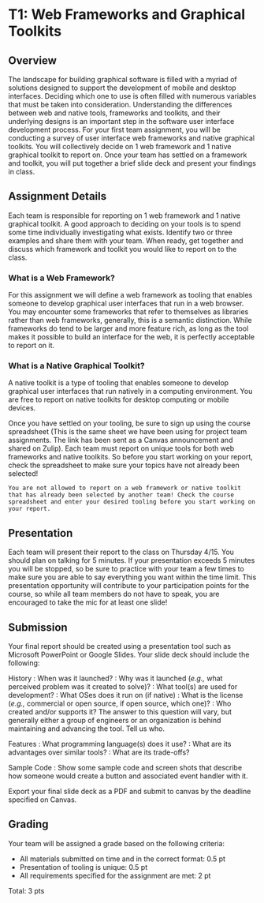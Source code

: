 T1: Web Frameworks and Graphical Toolkits
============================

## Overview

The landscape for building graphical software is filled with a myriad of solutions designed to support the development of mobile and desktop interfaces. Deciding which one to use is often filled with numerous variables that must be taken into consideration. Understanding the differences between web and native tools, frameworks and toolkits, and their underlying designs is an important step in the software user interface development process. For your first team assignment, you will be conducting a survey of user interface web frameworks and native graphical toolkits. You will collectively decide on 1 web framework and 1 native graphical toolkit to report on. Once your team has settled on a framework and toolkit, you will put together a brief slide deck and present your findings in class.

## Assignment Details

Each team is responsible for reporting on 1 web framework and 1 native graphical toolkit. A good approach to deciding on your tools is to spend some time individually investigating what exists. Identify two or three examples and share them with your team. When ready, get together and discuss which framework and toolkit you would like to report on to the class.

### What is a Web Framework?

For this assignment we will define a web framework as tooling that enables someone to develop graphical user interfaces that run in a web browser. You may encounter some frameworks that refer to themselves as libraries rather than web frameworks, generally, this is a semantic distinction. While frameworks do tend to be larger and more feature rich, as long as the tool makes it possible to build an interface for the web, it is perfectly acceptable to report on it.

### What is a Native Graphical Toolkit?

A native toolkit is a type of tooling that enables someone to develop graphical user interfaces that run natively in a computing environment. You are free to report on native toolkits for desktop computing or mobile devices.

Once you have settled on your tooling, be sure to sign up using the course spreadsheet (This is the same sheet we have been using for project team assignments. The link has been sent as a Canvas announcement and shared on Zulip). Each team must report on unique tools for both web frameworks and native toolkits. So before you start working on your report, check the spreadsheet to make sure your topics have not already been selected!

```{note}
You are not allowed to report on a web framework or native toolkit that has already been selected by another team! Check the course spreadsheet and enter your desired tooling before you start working on your report.
```

## Presentation

Each team will present their report to the class on Thursday 4/15. You should plan on talking for 5 minutes. If your presentation exceeds 5 minutes you will be stopped, so be sure to practice with your team a few times to make sure you are able to say everything you want within the time limit. This presentation opportunity will contribute to your participation points for the course, so while all team members do not have to speak, you are encouraged to take the mic for at least one slide!

## Submission

Your final report should be created using a presentation tool such as Microsoft PowerPoint or Google Slides. Your slide deck should include the following:

History
: When was it launched?
: Why was it launched (_e.g.,_ what perceived problem was it created to solve)?
: What tool(s) are used for development?
: What OSes does it run on (if native)
: What is the license (_e.g.,_ commercial or open source, if open source, which one)?
: Who created and/or supports it? The answer to this question will vary, but generally either a group of engineers or an organization is behind maintaining and advancing the tool. Tell us who.

Features
: What programming language(s) does it use?
: What are its advantages over similar tools?
: What are its trade-offs?

Sample Code
: Show some sample code and screen shots that describe how someone would create a button and associated event handler with it.

Export your final slide deck as a PDF and submit to canvas by the deadline specified on Canvas.


## Grading

Your team will be assigned a grade based on the following criteria:

* All materials submitted on time and in the correct format: 0.5 pt
* Presentation of tooling is unique: 0.5 pt
* All requirements specified for the assignment are met: 2 pt

Total: 3 pts




